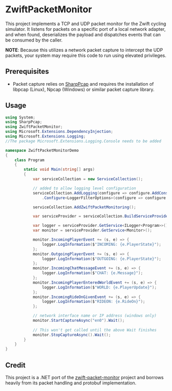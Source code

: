 # ZwiftPacketMonitor
This project implements a TCP and UDP packet monitor for the Zwift cycling simulator. It listens for packets on a specific port of a local network adapter, and when found, deserializes the payload and dispatches events that can be consumed by the caller.

**NOTE**: Because this utilizes a network packet capture to intercept the UDP packets, your system may require this code to run using elevated privileges.

## Prerequisites
* Packet capture relies on [SharpPcap](https://github.com/chmorgan/sharppcap) and requires the installation of libpcap (Linux), Npcap (Windows) or similar packet capture library.

## Usage
```c#
using System;
using SharpPcap;
using ZwiftPacketMonitor;
using Microsoft.Extensions.DependencyInjection;
using Microsoft.Extensions.Logging;
//The package Microsoft.Extensions.Logging.Console needs to be added

namespace ZwiftPacketMonitorDemo
{
    class Program
    {
        static void Main(string[] args)
        {
            var serviceCollection = new ServiceCollection();

            // added to allow logging level configuration
            serviceCollection.AddLogging(configure => configure.AddConsole())
                .Configure<LoggerFilterOptions>(configure => configure.MinLevel = LogLevel.Debug);

            serviceCollection.AddZwiftPacketMonitoring();

            var serviceProvider = serviceCollection.BuildServiceProvider(); 

            var logger = serviceProvider.GetService<ILogger<Program>>();
            var monitor = serviceProvider.GetService<Monitor>();

            monitor.IncomingPlayerEvent += (s, e) => {
                logger.LogInformation($"INCOMING: {e.PlayerState}");
            };
            monitor.OutgoingPlayerEvent += (s, e) => {
                logger.LogInformation($"OUTGOING: {e.PlayerState}");
            };
            monitor.IncomingChatMessageEvent += (s, e) => {
                logger.LogInformation($"CHAT: {e.Message}");
            };
            monitor.IncomingPlayerEnteredWorldEvent += (s, e) => {
                logger.LogInformation($"WORLD: {e.PlayerUpdate}");
            };
            monitor.IncomingRideOnGivenEvent += (s, e) => {
                logger.LogInformation($"RIDEON: {e.RideOn}");
            };

            // network interface name or IP address (windows only)
            monitor.StartCaptureAsync("en0").Wait();
          
            // This won't get called until the above Wait finishes
            monitor.StopCaptureAsync().Wait();
        }
    }
}
```

## Credit
This project is a .NET port of the [zwift-packet-monitor](https://github.com/jeroni7100/zwift-packet-monitor) project and borrows heavily from its packet handling and protobuf implementation.

